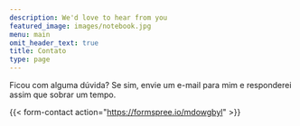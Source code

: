 ```yaml
---
description: We'd love to hear from you
featured_image: images/notebook.jpg
menu: main
omit_header_text: true
title: Contato
type: page
---
```


Ficou com alguma dúvida? Se sim, envie um e-mail para mim e responderei assim que sobrar um tempo.

{{< form-contact action="https://formspree.io/mdowgbyl"  >}}
